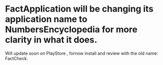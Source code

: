 # FactApplication will be changing its application name to NumbersEncyclopedia for more clarity in what it does.

Will update soon on PlayStore , fornow install and review with the old name: FactCheck.


